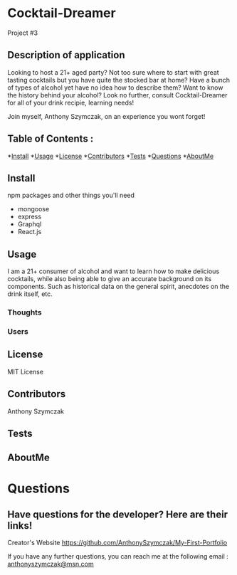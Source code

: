 # Cocktail-Dreamer 
Project #3

## Description of application
Looking to host a 21+ aged party? Not too sure where to start with great tasting cocktails but you have quite the stocked bar at home? Have a bunch of types of alcohol yet have no idea how to describe them? Want to know the history behind your alcohol? Look no further, consult Cocktail-Dreamer for all of your drink recipie, learning needs!

Join myself, Anthony Szymczak, on an experience you wont forget!

## Table of Contents :
*[Install](#install)
*[Usage](#usage)
*[License](#license)
*[Contributors](#contributors)
*[Tests](#tests)
*[Questions](#questions)
*[AboutMe](#aboutme)

## Install
npm packages and other things you'll need
- mongoose
- express
- Graphql
- React.js

## Usage
I am a 21+ consumer of alcohol and want to learn how to make delicious cocktails, while also being able to give an accurate background on its components. Such as historical data on the general spirit, anecdotes on the drink itself, etc.

### Thoughts


### Users



## License
MIT License
    
  
## Contributors
Anthony Szymczak

## Tests


## AboutMe


# Questions
## Have questions for the developer? Here are their links! 
Creator's Website
https://github.com/AnthonySzymczak/My-First-Portfolio

  If you have any further questions, you can reach me at the following email
  : <anthonyszymczak@msn.com>
